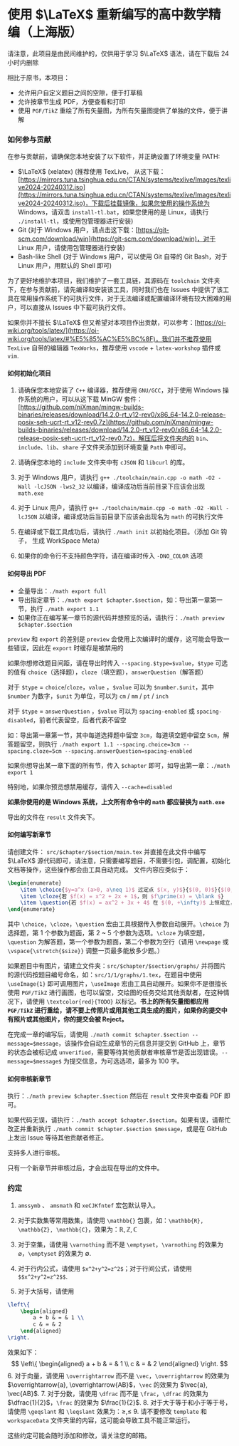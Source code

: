 # 使用 $\LaTeX$ 重新编写的高中数学精编（上海版）

请注意，此项目是由民间维护的，仅供用于学习 $\LaTeX$ 语法，请在下载后 $24$ 小时内删除

相比于原书，本项目：
- 允许用户自定义题目之间的空隙，便于打草稿
- 允许按章节生成 PDF，方便查看和打印
- 使用 `PGF/TikZ` 重绘了所有矢量图，为所有矢量图提供了单独的文件，便于讲解

### 如何参与贡献

在参与贡献前，请确保您本地安装了以下软件，并正确设置了环境变量 PATH:
- $\LaTeX$ (xelatex) (推荐使用 TexLive， 从这下载：[https://mirrors.tuna.tsinghua.edu.cn/CTAN/systems/texlive/Images/texlive2024-20240312.iso](https://mirrors.tuna.tsinghua.edu.cn/CTAN/systems/texlive/Images/texlive2024-20240312.iso)，下载后挂载镜像，如果您使用的操作系统为 Windows，请双击 `install-tl.bat`，如果您使用的是 Linux，请执行 `./install-tl`，或使用包管理器进行安装)
- Git (对于 Windows 用户，请点击这下载：[https://git-scm.com/download/win](https://git-scm.com/download/win)，对于 Linux 用户，请使用包管理器进行安装)
- Bash-like Shell (对于 Windows 用户，可以使用 Git 自带的 Git Bash，对于 Linux 用户，用默认的 Shell 即可)

为了更好地维护本项目，我们维护了一套工具链，其源码在 `toolchain` 文件夹下，在参与贡献前，请先编译和安装该工具，同时我们也在 Issues 中提供了该工具在常用操作系统下的可执行文件，对于无法编译或配置编译环境有较大困难的用户，可以直接从 Issues 中下载可执行文件。

如果你并不擅长 $\LaTeX$ 但又希望对本项目作出贡献，可以参考：[https://oi-wiki.org/tools/latex/](https://oi-wiki.org/tools/latex/#%E5%85%AC%E5%BC%8F)，我们并不推荐使用 `TexLive` 自带的编辑器 `TexWorks`，推荐使用 `vscode` + `latex-workshop` 插件或 `vim`.

#### 如何初始化项目

1. 请确保您本地安装了 `C++` 编译器，推荐使用 `GNU/GCC`，对于使用 Windows 操作系统的用户，可以从这下载 MinGW 套件：[https://github.com/niXman/mingw-builds-binaries/releases/download/14.2.0-rt_v12-rev0/x86_64-14.2.0-release-posix-seh-ucrt-rt_v12-rev0.7z](https://github.com/niXman/mingw-builds-binaries/releases/download/14.2.0-rt_v12-rev0/x86_64-14.2.0-release-posix-seh-ucrt-rt_v12-rev0.7z)，解压后将文件夹内的 `bin`、`include`、`lib`、`share` 子文件夹添加到环境变量 `Path` 中即可。

2. 请确保您本地的 `include` 文件夹中有 `cJSON` 和 `libcurl` 的库。
3. 对于 Windows 用户，请执行 `g++ ./toolchain/main.cpp -o math -O2 -Wall -lcJSON -lws2_32` 以编译，编译成功后当前目录下应该会出现 `math.exe`
4. 对于 Linux 用户，请执行 `g++ ./toolchain/main.cpp -o math -O2 -Wall -lcJSON` 以编译，编译成功后当前目录下应该会出现名为 `math` 的可执行文件
5. 在编译或下载工具成功后，请执行 `./math init` 以初始化项目。（添加 Git 钩子， 生成 WorkSpace Meta）
6. 如果你的命令行不支持颜色字符，请在编译时传入 `-DNO_COLOR` 选项

#### 如何导出 PDF

- 全量导出：`./math export full`
- 导出指定章节：`./math export $chapter.$section`，如：导出第一章第一节，执行 `./math export 1.1`
- 如果你正在编写某一章节的源代码并想预览的话，请执行：`./math preview $chapter.$section`

`preview` 和 `export` 的差别是 `preview` 会使用上次编译时的缓存，这可能会导致一些错误，因此在 `export` 时缓存是被禁用的

如果你想修改题目间距，请在导出时传入 `--spacing.$type=$value`，`$type` 可选的值有 `choice`（选择题），`cloze`（填空题），`answerQuestion`（解答题）

对于 `$type` = `choice`/`cloze`，`value` ，`$value` 可以为 `$number.$unit`，其中 `$number` 为数字，`$unit` 为单位，可以为 `cm` / `mm` / `pt` / `inch`

对于 `$type` = `answerQuestion` ，`$value` 可以为 `spacing-enabled` 或 `spacing-disabled`，前者代表留空，后者代表不留空

如：导出第一章第一节，其中每道选择题中留空 `3cm`，每道填空题中留空 `5cm`，解答题留空，则执行 `./math export 1.1 --spacing.choice=3cm --spacing.cloze=5cm --spacing.answerQuestion=spacing-enabled`

如果你想导出某一章下面的所有节，传入 `$chapter` 即可，如导出第一章：`./math export 1`

特别地，如果你预览想禁用缓存，请传入 `--cache=disabled`

**如果你使用的是 Windows 系统，上文所有命令中的 `math` 都应替换为 `math.exe`**

导出的文件在 `result` 文件夹下。

#### 如何编写新章节

请创建文件： `src/$chapter/$section/main.tex` 并直接在此文件中编写 $\LaTeX$ 源代码即可，请注意，只需要编写题目，不需要引包，调配置，初始化文档等操作，这些操作都会由工具自动完成。
文件内容应类似于：
```latex
\begin{enumerate}
    \item \choice{$y=a^x (a>0, a\neq 1)$ 过定点 $(x, y)$}{$(0, 0)$}{$(0, 1)$}{$(1, 1)$}{$(1, 0)$}
    \item \cloze{若 $f(x) = x^2 + 2x + 1$，则 $f\prime(x) = \blank $}
    \item \question{若 $f(x) = ax^2 + 3x + 4$ 在 $(0, +\infty)$ 上恒成立，求 $a$ 的取值范围.}{\newpage}
\end{enumerate}
```

其中 `\choice`，`\cloze`，`\question` 宏由工具根据传入参数自动展开。`\choice` 为选择题，第 1 个参数为题面，第 2 ~ 5 个参数为选项。`\cloze` 为填空题，`\question` 为解答题，第一个参数为题面，第二个参数为空行（请用 `\newpage` 或 `\vspace{\stretch{$size}}` 调整一页最多能放多少题。）

如果题目中有图片，请建立文件夹：`src/$chapter/$section/graphs/` 并将图片的源代码按题目编号命名，如：`src/1/1/graphs/1.tex`，在题目中使用 `\useImage{1}` 即可调用图片，`\useImage` 宏由工具自动展开。如果你不是很擅长使用 `PGF/TikZ` 进行画图，也可以留空，交绘图的任务交给其他贡献者，在这种情况下，请使用 `\textcolor{red}{TODO}` 以标记。**书上的所有矢量图都应用 `PGF/TikZ` 进行重绘，请不要上传照片或用其他工具生成的图片，如果你的提交中有照片或其他图片，你的提交会被 Reject。**

在完成一章的编写后，请使用 `./math commit $chapter.$section --message=$message`，该操作会自动生成章节的元信息并提交到 GitHub 上，章节的状态会被标记成 `unverified`，需要等待其他贡献者审核章节是否出现错误。`--message=$message$` 为提交信息，为可选选项，最多为 $100$ 字。

#### 如何审核新章节

执行：`./math preview $chapter.$section` 然后在 `result` 文件夹中查看 PDF 即可。

如果代码无误，请执行：`./math accept $chapter.$section`。如果有误，请帮忙改正并重新执行 `./math commit $chapter.$section $message`，或是在 GitHub 上发出 Issue 等待其他贡献者修正。

支持多人进行审核。

只有一个新章节并审核过后，才会出现在导出的文件中。

### 约定

1. `amssymb` 、 `amsmath` 和 `xeCJKfntef` 宏包默认导入。
2. 对于实数集等常用数集，请使用 `\mathbb{}` 包裹，如：`\mathbb{R}, \mathbb{Z}, \mathbb{C}`，效果为：$\mathbb{R}, \mathbb{Z}, \mathbb{C}$

3. 对于空集，请使用 `\varnothing` 而不是 `\emptyset`，`\varnothing` 的效果为 $\varnothing$，`\emptyset` 的效果为 $\emptyset$.
4. 对于行内公式，请使用 `$x^2+y^2=z^2$`；对于行间公式，请使用 `$$x^2+y^2=z^2$$`.
5. 对于大括号，请使用
```latex
\left\{
    \begin{aligned}
        a + b & = & 1 \\
        c & = & 2
    \end{aligned}
\right.
```
效果如下：
$$
\left\{
    \begin{aligned}
        a + b & = & 1 \\
        c & = & 2
    \end{aligned}
\right.
$$
6. 对于向量，请使用 `\overrightarrow` 而不是 `\vec`，`\overrightarrow` 的效果为 $\overrightarrow{a}, \overrightarrow{AB}$，`\vec` 的效果为 $\vec{a}, \vec{AB}$.
7. 对于分数，请使用 `\dfrac` 而不是 `\frac`，`\dfrac` 的效果为 $\dfrac{1}{2}$，`\frac` 的效果为 $\frac{1}{2}$.
8. 对于大于等于和小于等于号，请使用 `\geqslant` 和 `\leqslant` 效果为：$\geqslant, \leqslant$
9. 请不要修改 `template` 和 `workspaceData` 文件夹里的内容，这可能会导致工具不能正常运行。

这些约定可能会随时添加和修改，请关注您的邮箱。